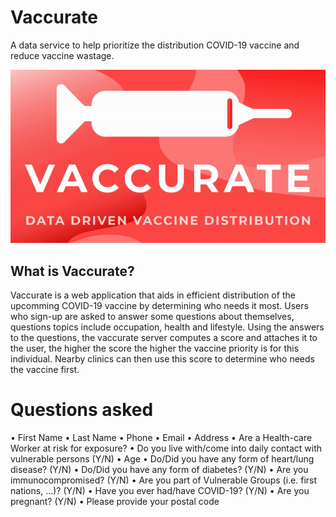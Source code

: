 # Vaccurate
A data service to help prioritize the distribution COVID-19 vaccine and reduce vaccine wastage.

![](/gif/vaccuratefinal.gif)

## What is Vaccurate?
Vaccurate is a web application that aids in efficient distribution of the upcomming COVID-19 vaccine by determining who needs it most. Users who sign-up are asked to answer some questions about themselves, questions topics include occupation, health and lifestyle. Using the answers to the questions, the vaccurate server computes a score and attaches it to the user, the higher the score the higher the vaccine priority is for this individual. Nearby clinics can then use this score to determine who needs the vaccine first.

# Questions asked
• First Name
• Last Name
• Phone
• Email
• Address
• Are a Health-care Worker at risk for exposure?
• Do you live with/come into daily contact with vulnerable persons (Y/N)
• Age
• Do/Did you have any form of heart/lung disease? (Y/N)
• Do/Did you have any form of diabetes? (Y/N)
• Are you immunocompromised? (Y/N)
• Are you part of Vulnerable Groups (i.e. first nations, ...)? (Y/N)
• Have you ever had/have COVID-19? (Y/N)
• Are you pregnant? (Y/N)
• Please provide your postal code
